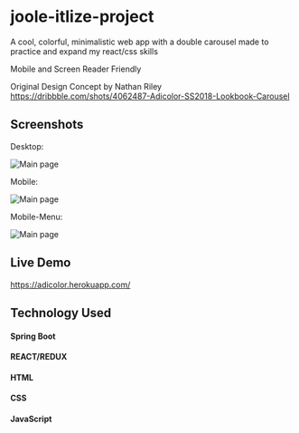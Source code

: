 # joole-itlize-project
A cool, colorful, minimalistic web app with a double carousel made to practice and expand my react/css skills

Mobile and Screen Reader Friendly

Original Design Concept by Nathan Riley
https://dribbble.com/shots/4062487-Adicolor-SS2018-Lookbook-Carousel

## Screenshots

Desktop:

![Main page](Screenshots/adicolor-desktop.JPG)

Mobile:

![Main page](Screenshots/adicolor-mobile.JPG)

Mobile-Menu:

![Main page](Screenshots/adicolor-mobile-menu.JPG)


## Live Demo
https://adicolor.herokuapp.com/

## Technology Used

#### Spring Boot
#### REACT/REDUX
#### HTML
#### CSS
#### JavaScript
